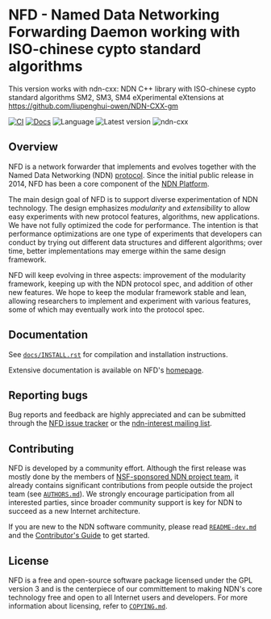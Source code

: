 # NFD - Named Data Networking Forwarding Daemon working with ISO-chinese cypto standard algorithms

This version works with ndn-cxx: NDN C++ library with ISO-chinese cypto standard algorithms SM2, SM3, SM4 eXperimental eXtensions at
https://github.com/liupenghui-owen/NDN-CXX-gm

[![CI](https://github.com/named-data/NFD/actions/workflows/ci.yml/badge.svg)](https://github.com/named-data/NFD/actions/workflows/ci.yml)
[![Docs](https://github.com/named-data/NFD/actions/workflows/docs.yml/badge.svg)](https://github.com/named-data/NFD/actions/workflows/docs.yml)
![Language](https://img.shields.io/badge/C%2B%2B-14-blue)
![Latest version](https://img.shields.io/github/v/tag/named-data/NFD?label=Latest%20version)
![ndn-cxx](https://github.com/liupenghui1982/ndn-cxx)

## Overview

NFD is a network forwarder that implements and evolves together with the Named Data
Networking (NDN) [protocol](https://named-data.net/doc/NDN-packet-spec/current/).
Since the initial public release in 2014, NFD has been a core component of the
[NDN Platform](https://named-data.net/codebase/platform/).

The main design goal of NFD is to support diverse experimentation of NDN technology.  The
design emphasizes *modularity* and *extensibility* to allow easy experiments with new
protocol features, algorithms, new applications.  We have not fully optimized the code for
performance.  The intention is that performance optimizations are one type of experiments
that developers can conduct by trying out different data structures and different
algorithms; over time, better implementations may emerge within the same design framework.

NFD will keep evolving in three aspects: improvement of the modularity framework, keeping
up with the NDN protocol spec, and addition of other new features. We hope to keep the
modular framework stable and lean, allowing researchers to implement and experiment with
various features, some of which may eventually work into the protocol spec.

## Documentation

See [`docs/INSTALL.rst`](docs/INSTALL.rst) for compilation and installation instructions.

Extensive documentation is available on NFD's [homepage](https://named-data.net/doc/NFD/).

## Reporting bugs

Bug reports and feedback are highly appreciated and can be submitted through the
[NFD issue tracker](https://redmine.named-data.net/projects/nfd/issues) or the
[ndn-interest mailing list](http://www.lists.cs.ucla.edu/mailman/listinfo/ndn-interest).

## Contributing

NFD is developed by a community effort.  Although the first release was mostly done by the
members of [NSF-sponsored NDN project team](https://named-data.net/project/participants/),
it already contains significant contributions from people outside the project team (see
[`AUTHORS.md`](AUTHORS.md)).  We strongly encourage participation from all interested parties,
since broader community support is key for NDN to succeed as a new Internet architecture.

If you are new to the NDN software community, please read [`README-dev.md`](README-dev.md)
and the [Contributor's Guide](https://github.com/named-data/.github/blob/master/CONTRIBUTING.md)
to get started.

## License

NFD is a free and open-source software package licensed under the GPL version 3 and
is the centerpiece of our committement to making NDN's core technology free and open
to all Internet users and developers. For more information about licensing, refer to
[`COPYING.md`](COPYING.md).
